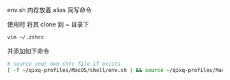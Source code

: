 env.sh 内存放着 alias 简写命令

使用时 将其 clone 到 ~ 目录下

```bash
vim ~/.zshrc
```

并添加如下命令

```bash
# source your own shrc file if exists
[ -f ~/qixq-profiles/MacOS/shell/env.sh ] && source ~/qixq-profiles/MacOS/shell/env.sh
```